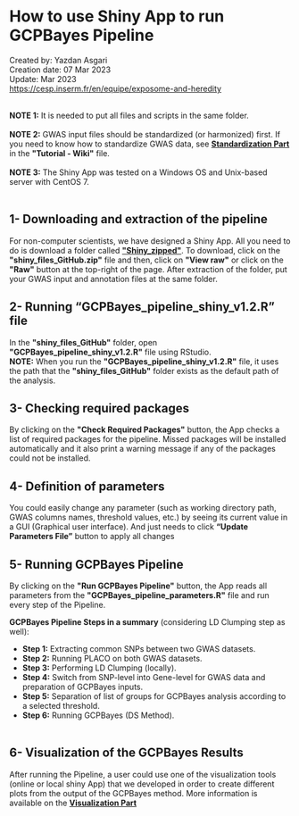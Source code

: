 # How to use Shiny App to run GCPBayes Pipeline
Created by: Yazdan Asgari<br>
Creation date: 07 Mar 2023<br>
Update: Mar 2023<br>
https://cesp.inserm.fr/en/equipe/exposome-and-heredity
<br>
<br>

**NOTE 1:** It is needed to put all files and scripts in the same folder. 
<br><br>
**NOTE 2:** GWAS input files should be standardized (or harmonized) first. If you need to know how to standardize GWAS data, see [**Standardization Part**](../2) in the **"Tutorial - Wiki"** file.
<br><br>
**NOTE 3:** The Shiny App was tested on a Windows OS and Unix-based server with CentOS 7.
<br>
<br>

## 1- Downloading and extraction of the pipeline
For non-computer scientists, we have designed a Shiny App. All you need to do is download a folder called [**"Shiny_zipped"**](../0_Codes/Shiny_zipped). To download, click on the **"shiny_files_GitHub.zip"** file and then, click on **"View raw"** or click on the **"Raw"** button at the top-right of the page. After extraction of the folder, put your GWAS input and annotation files at the same folder. 

## 2-	Running “GCPBayes_pipeline_shiny_v1.2.R” file
In the **"shiny_files_GitHub"** folder, open **"GCPBayes_pipeline_shiny_v1.2.R"** file using RStudio.
<br>
**NOTE:** When you run the **"GCPBayes_pipeline_shiny_v1.2.R"** file, it uses the path that the **"shiny_files_GitHub"** folder exists as the default path of the analysis. 

## 3- Checking required packages
By clicking on the **"Check Required Packages"** button, the App checks a list of required packages for the pipeline. Missed packages will be installed automatically and it also print a warning message if any of the packages could not be installed. 

## 4- Definition of parameters
You could easily change any parameter (such as working directory path, GWAS columns names, threshold values, etc.) by seeing its current value in a GUI (Graphical user interface). And just needs to click **“Update Parameters File”** button to apply all changes 

## 5- Running GCPBayes Pipeline
By clicking on the **"Run GCPBayes Pipeline"** button, the App reads all parameters from the **"GCPBayes_pipeline_parameters.R"** file and run every step of the Pipeline.

**GCPBayes Pipeline Steps in a summary** (considering LD Clumping step as well): 
<br>
- **Step 1:** Extracting common SNPs between two GWAS datasets. 
- **Step 2:** Running PLACO on both GWAS datasets.
- **Step 3:** Performing LD Clumping (locally).
- **Step 4:** Switch from SNP-level into Gene-level for GWAS data and preparation of GCPBayes inputs.
- **Step 5:** Separation of list of groups for GCPBayes analysis according to a selected threshold.
- **Step 6:** Running GCPBayes (DS Method).
<br><br>

## 6- Visualization of the GCPBayes Results
After running the Pipeline, a user could use one of the visualization tools (online or local shiny App) that we developed in order to create different plots from the output of the GCPBayes method. More information is available on the [**Visualization Part**](../README.md#visualization)



